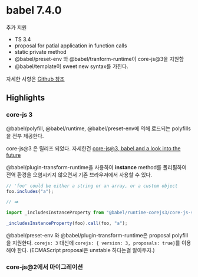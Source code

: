 # babel 7.4.0

추가 지원

- TS 3.4
- proposal for patial application in function calls
- static private method
- @babel/preset-env 와 @babel/tranform-runtime이 core-js@3을 지원함
- @babel/template이 sweet new syntax를 가진다.

자세한 사항은 [Github 참조](https://github.com/babel/babel/releases/tag/v7.4.0)

## Highlights

### core-js 3

@babel/polyfill, @babel/runtime, @babel/preset-env에 의해 로드되는 polyfills을 전부 제공한다.

core-js@3 은 릴리즈 되었다. 자세한건 [core-js@3, babel and a look into the future](https://github.com/zloirock/core-js/blob/master/docs/2019-03-19-core-js-3-babel-and-a-look-into-the-future.md)

@babel/plugin-transform-runtime을 사용하여 **instance** method를 폴리필하여 전역 환경을 오염시키지 않으면서 기존 브라우저에서 사용할 수 있다.

```js
// 'foo' could be either a string or an array, or a custom object
foo.includes("a");

// ⮕

import _includesInstanceProperty from "@babel/runtime-corejs3/core-js-stable/instance/includes";

_includesInstanceProperty(foo).call(foo, "a");
```

@babel/preset-env 와 @babel/plugin-transform-runtime은 proposal polyfill을 지원한다. `corejs: 3` 대신에 `corejs: { version: 3, proposals: true}`를 이용해야 한다. (ECMAScript proposal은 unstable 하다는걸 알아두자.)

### core-js@2에서 마이그레이션
